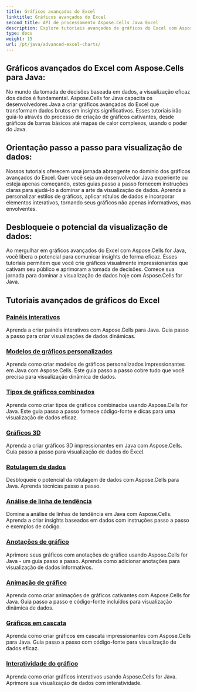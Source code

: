 ```yaml
---
title: Gráficos avançados do Excel
linktitle: Gráficos avançados do Excel
second_title: API de processamento Aspose.Cells Java Excel
description: Explore tutoriais avançados de gráficos do Excel com Aspose.Cells para Java. Eleve suas habilidades de visualização de dados passo a passo. Domine os gráficos hoje!
type: docs
weight: 15
url: /pt/java/advanced-excel-charts/
---
```


## Gráficos avançados do Excel com Aspose.Cells para Java:

No mundo da tomada de decisões baseada em dados, a visualização eficaz dos dados é fundamental. Aspose.Cells for Java capacita os desenvolvedores Java a criar gráficos avançados do Excel que transformam dados brutos em insights significativos. Esses tutoriais irão guiá-lo através do processo de criação de gráficos cativantes, desde gráficos de barras básicos até mapas de calor complexos, usando o poder do Java.

## Orientação passo a passo para visualização de dados:

Nossos tutoriais oferecem uma jornada abrangente no domínio dos gráficos avançados do Excel. Quer você seja um desenvolvedor Java experiente ou esteja apenas começando, estes guias passo a passo fornecem instruções claras para ajudá-lo a dominar a arte da visualização de dados. Aprenda a personalizar estilos de gráficos, aplicar rótulos de dados e incorporar elementos interativos, tornando seus gráficos não apenas informativos, mas envolventes.

## Desbloqueie o potencial da visualização de dados:

Ao mergulhar em gráficos avançados do Excel com Aspose.Cells for Java, você libera o potencial para comunicar insights de forma eficaz. Esses tutoriais permitem que você crie gráficos visualmente impressionantes que cativam seu público e aprimoram a tomada de decisões. Comece sua jornada para dominar a visualização de dados hoje com Aspose.Cells for Java.

## Tutoriais avançados de gráficos do Excel
### [Painéis interativos](./interactive-dashboards/)
Aprenda a criar painéis interativos com Aspose.Cells para Java. Guia passo a passo para criar visualizações de dados dinâmicas.
### [Modelos de gráficos personalizados](./custom-chart-templates/)
Aprenda como criar modelos de gráficos personalizados impressionantes em Java com Aspose.Cells. Este guia passo a passo cobre tudo que você precisa para visualização dinâmica de dados.
### [Tipos de gráficos combinados](./combined-chart-types/)
Aprenda como criar tipos de gráficos combinados usando Aspose.Cells for Java. Este guia passo a passo fornece código-fonte e dicas para uma visualização de dados eficaz.
### [Gráficos 3D](./3d-charts/)
Aprenda a criar gráficos 3D impressionantes em Java com Aspose.Cells. Guia passo a passo para visualização de dados do Excel.
### [Rotulagem de dados](./data-labeling/)
Desbloqueie o potencial da rotulagem de dados com Aspose.Cells para Java. Aprenda técnicas passo a passo.
### [Análise de linha de tendência](./trendline-analysis/)
Domine a análise de linhas de tendência em Java com Aspose.Cells. Aprenda a criar insights baseados em dados com instruções passo a passo e exemplos de código.
### [Anotações de gráfico](./chart-annotations/)
Aprimore seus gráficos com anotações de gráfico usando Aspose.Cells for Java - um guia passo a passo. Aprenda como adicionar anotações para visualização de dados informativos.
### [Animação de gráfico](./chart-animation/)
Aprenda como criar animações de gráficos cativantes com Aspose.Cells for Java. Guia passo a passo e código-fonte incluídos para visualização dinâmica de dados.
### [Gráficos em cascata](./waterfall-charts/)
Aprenda como criar gráficos em cascata impressionantes com Aspose.Cells para Java. Guia passo a passo com código-fonte para visualização de dados eficaz.
### [Interatividade do gráfico](./chart-interactivity/)
Aprenda como criar gráficos interativos usando Aspose.Cells for Java. Aprimore sua visualização de dados com interatividade.